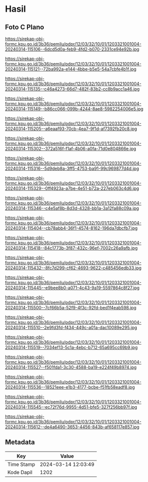 # Hasil

## Foto C Plano

https://sirekap-obj-formc.kpu.go.id/3b36/pemilu/pdpr/12/03/32/10/01/1203321001004-20240314-115106--6dcd5d0a-feb9-4fd2-b070-2331ce94e92b.jpg

https://sirekap-obj-formc.kpu.go.id/3b36/pemilu/pdpr/12/03/32/10/01/1203321001004-20240314-115121--72ba992a-e144-4bbe-b5e5-54a7cbfe4b1f.jpg

https://sirekap-obj-formc.kpu.go.id/3b36/pemilu/pdpr/12/03/32/10/01/1203321001004-20240314-115135--c46a4273-66d7-482f-83b2-cc8b9acc1a46.jpg

https://sirekap-obj-formc.kpu.go.id/3b36/pemilu/pdpr/12/03/32/10/01/1203321001004-20240314-115149--b86cc066-099b-4244-8ae8-5982254006e5.jpg

https://sirekap-obj-formc.kpu.go.id/3b36/pemilu/pdpr/12/03/32/10/01/1203321001004-20240314-115205--a6eaaf93-70cb-4ea7-9f1d-af7392fb20c8.jpg

https://sirekap-obj-formc.kpu.go.id/3b36/pemilu/pdpr/12/03/32/10/01/1203321001004-20240314-115302--372a516f-f1af-4b06-a0fa-71d0e804866e.jpg

https://sirekap-obj-formc.kpu.go.id/3b36/pemilu/pdpr/12/03/32/10/01/1203321001004-20240314-115316--5d9deb8a-3ff5-4753-ba91-99c969877d4d.jpg

https://sirekap-obj-formc.kpu.go.id/3b36/pemilu/pdpr/12/03/32/10/01/1203321001004-20240314-115329--0ff4923a-a7be-4e51-b72a-227eb063c4d6.jpg

https://sirekap-obj-formc.kpu.go.id/3b36/pemilu/pdpr/12/03/32/10/01/1203321001004-20240314-115346--c4e5af8b-8d3d-4328-bb1a-3a12fa88c09a.jpg

https://sirekap-obj-formc.kpu.go.id/3b36/pemilu/pdpr/12/03/32/10/01/1203321001004-20240314-115404--cb78abb4-36f1-4574-8162-196da7dbcfb7.jpg

https://sirekap-obj-formc.kpu.go.id/3b36/pemilu/pdpr/12/03/32/10/01/1203321001004-20240314-115418--84c1773b-3f87-432c-96ef-7002c26a9afb.jpg

https://sirekap-obj-formc.kpu.go.id/3b36/pemilu/pdpr/12/03/32/10/01/1203321001004-20240314-115432--8fc7d299-cf62-4693-9622-c485456edb33.jpg

https://sirekap-obj-formc.kpu.go.id/3b36/pemilu/pdpr/12/03/32/10/01/1203321001004-20240314-115445--e9bee8b0-a071-4c43-9a19-5597864c8f27.jpg

https://sirekap-obj-formc.kpu.go.id/3b36/pemilu/pdpr/12/03/32/10/01/1203321001004-20240314-115500--7cf66b5a-52f9-4f3c-92fd-bed1f4eab598.jpg

https://sirekap-obj-formc.kpu.go.id/3b36/pemilu/pdpr/12/03/32/10/01/1203321001004-20240314-115510--2e9fd3fd-f434-449c-a01a-dac10089e295.jpg

https://sirekap-obj-formc.kpu.go.id/3b36/pemilu/pdpr/12/03/32/10/01/1203321001004-20240314-115519--7034ef13-5c1a-4ebc-b712-65a695cc69b9.jpg

https://sirekap-obj-formc.kpu.go.id/3b36/pemilu/pdpr/12/03/32/10/01/1203321001004-20240314-115527--f501fda1-3c30-4588-ba19-e224f49b8974.jpg

https://sirekap-obj-formc.kpu.go.id/3b36/pemilu/pdpr/12/03/32/10/01/1203321001004-20240314-115536--18521eee-e1b3-4177-bcbe-f51fb58eadf8.jpg

https://sirekap-obj-formc.kpu.go.id/3b36/pemilu/pdpr/12/03/32/10/01/1203321001004-20240314-115545--ec72f76d-9955-4d51-bfe5-327f256bb97f.jpg

https://sirekap-obj-formc.kpu.go.id/3b36/pemilu/pdpr/12/03/32/10/01/1203321001004-20240314-115612--de4a6490-3653-4456-843b-af658117e857.jpg


## Metadata

| Key        | Value               |
| ---------- | ------------------- |
| Time Stamp | 2024-03-14 12:03:49 |
| Kode Dapil | 1202                |



